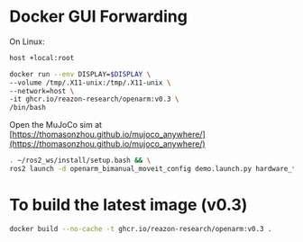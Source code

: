 # Docker GUI Forwarding

On Linux:
```sh
host +local:root
```

```sh
docker run --env DISPLAY=$DISPLAY \
--volume /tmp/.X11-unix:/tmp/.X11-unix \
--network=host \
-it ghcr.io/reazon-research/openarm:v0.3 \
/bin/bash
```

Open the MuJoCo sim at
[https://thomasonzhou.github.io/mujoco_anywhere/](https://thomasonzhou.github.io/mujoco_anywhere/)

```sh
. ~/ros2_ws/install/setup.bash && \
ros2 launch -d openarm_bimanual_moveit_config demo.launch.py hardware_type:=sim
```

# To build the latest image (v0.3)
```sh
docker build --no-cache -t ghcr.io/reazon-research/openarm:v0.3 .
```
